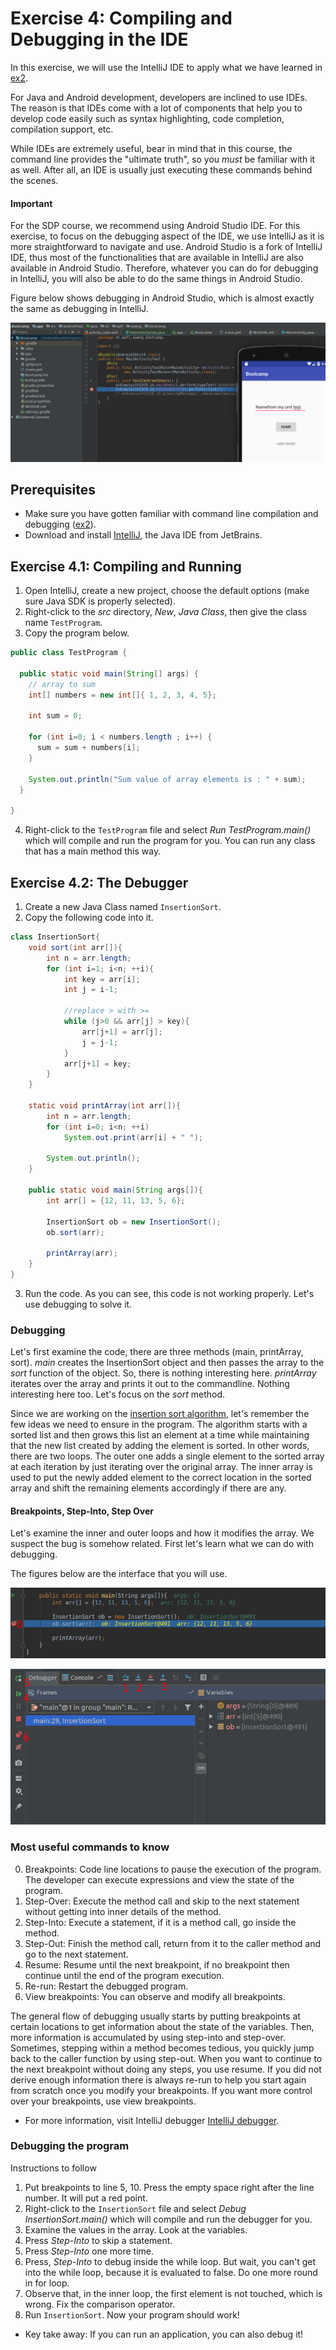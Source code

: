 # Exercise 4: Compiling and Debugging in the IDE
In this exercise, we will use the IntelliJ IDE to apply what we have learned in [ex2](../ex2/README.md).

For Java and Android development, developers are inclined to use IDEs. The reason is that IDEs come with a lot of components that help you to develop code easily such as syntax highlighting, code completion, compilation support, etc.

While IDEs are extremely useful, bear in mind that in this course, the command line provides the "ultimate truth", so you *must* be familiar with it as well. After all, an IDE is usually just executing these commands behind the scenes. 

#### Important
For the SDP course, we recommend using Android Studio IDE. For this exercise, to focus on the debugging aspect of the IDE, we use IntelliJ as it is more straightforward to navigate and use. Android Studio is a fork of IntelliJ IDE, thus most of the functionalities that are available in IntelliJ are also available in Android Studio. Therefore, whatever you can do for debugging in IntelliJ, you will also be able to do the same things in Android Studio. 

Figure below shows debugging in Android Studio, which is almost exactly the same as debugging in IntelliJ.

![interface](7.png)

## Prerequisites
* Make sure you have gotten familiar with command line compilation and debugging ([ex2](../ex2/README.md)).
* Download and install [IntelliJ](https://www.jetbrains.com/idea/), the Java IDE from JetBrains.

## Exercise 4.1: Compiling and Running

1. Open IntelliJ, create a new project, choose the default options (make sure Java SDK is properly selected).
2. Right-click to the *src* directory, *New*, *Java Class*, then give the class name `TestProgram`.
3. Copy the program below.

```java
public class TestProgram {
  
  public static void main(String[] args) {
    // array to sum
    int[] numbers = new int[]{ 1, 2, 3, 4, 5};

    int sum = 0;

    for (int i=0; i < numbers.length ; i++) {
      sum = sum + numbers[i];
    }

    System.out.println("Sum value of array elements is : " + sum);
  }

}
```

4. Right-click to the `TestProgram` file and select *Run TestProgram.main()* which will compile and run the program for you. You can run any class that has a main method this way.


## Exercise 4.2: The Debugger

1. Create a new Java Class named `InsertionSort`.
2. Copy the following code into it.
```java
class InsertionSort{
    void sort(int arr[]){
        int n = arr.length;
        for (int i=1; i<n; ++i){
            int key = arr[i];
            int j = i-1;
 
            //replace > with >=
            while (j>0 && arr[j] > key){
                arr[j+1] = arr[j];
                j = j-1;
            }
            arr[j+1] = key;
        }
    }

    static void printArray(int arr[]){
        int n = arr.length;
        for (int i=0; i<n; ++i)
            System.out.print(arr[i] + " ");

        System.out.println();
    }

    public static void main(String args[]){
        int arr[] = {12, 11, 13, 5, 6};

        InsertionSort ob = new InsertionSort();
        ob.sort(arr);

        printArray(arr);
    }
}
```

3. Run the code. As you can see, this code is not working properly. Let's use debugging to solve it.

### Debugging
Let's first examine the code, there are three methods (main, printArray, sort). *main* creates the InsertionSort object and then passes the array to the *sort* function of the object. So, there is nothing interesting here. *printArray* iterates over the array and prints it out to the commandline. Nothing interesting here too. Let's focus on the *sort* method.

Since we are working on the [insertion sort algorithm](https://en.wikipedia.org/wiki/Insertion_sort), let's remember the few ideas we need to ensure in the program. The algorithm starts with a sorted list and then grows this list an element at a time while maintaining that the new list created by adding the element is sorted. In other words, there are two loops. The outer one adds a single element to the sorted array at each iteration by just iterating over the original array. The inner array is used to put the newly added element to the correct location in the sorted array and shift the remaining elements accordingly if there are any.

#### Breakpoints, Step-Into, Step Over
Let's examine the inner and outer loops and how it modifies the array. We suspect the bug is somehow related.
First let's learn what we can do with debugging.

The figures below are the interface that you will use.

![interface](9.png)

![interface](8.png)

### Most useful commands to know
0. Breakpoints: Code line locations to pause the execution of the program. The developer can execute expressions and view the state of the program.
1. Step-Over: Execute the method call and skip to the next statement without getting into inner details of the method.
2. Step-Into: Execute a statement, if it is a method call, go inside the method.
3. Step-Out: Finish the method call, return from it to the caller method and go to the next statement.
4. Resume: Resume until the next breakpoint, if no breakpoint then continue until the end of the program execution.
5. Re-run: Restart the debugged program.
5. View breakpoints: You can observe and modify all breakpoints.

The general flow of debugging usually starts by putting breakpoints at certain locations to get information about the state of the variables. Then, more information is accumulated by using step-into and step-over. Sometimes, stepping within a method becomes tedious, you quickly jump back to the caller function by using step-out. When you want to continue to the next breakpoint without doing any steps, you use resume. If you did not derive enough information there is always re-run to help you start again from scratch once you modify your breakpoints. If you want more control over your breakpoints, use view breakpoints. 

* For more information, visit IntelliJ debugger [IntelliJ debugger](https://www.jetbrains.com/help/idea/debugging-code.html).

### Debugging the program

Instructions to follow
1. Put breakpoints to line 5, 10. Press the empty space right after the line number. It will put a red point.
2. Right-click to the `InsertionSort` file and select *Debug InsertionSort.main()* which will compile and run the debugger for you.
3. Examine the values in the array. Look at the variables.
4. Press *Step-Into* to skip a statement.
5. Press *Step-Into* one more time.
6. Press, *Step-Into* to debug inside the while loop. But wait, you can't get into the while loop, because it is evaluated to false. Do one more round in for loop.
7. Observe that, in the inner loop, the first element is not touched, which is wrong. Fix the comparison operator.
8. Run `InsertionSort`. Now your program should work!

* Key take away: If you can run an application, you can also debug it!


